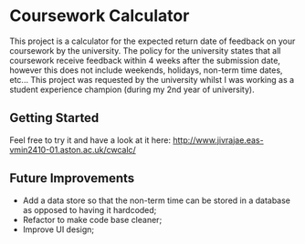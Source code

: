 # Coursework Calculator

This project is a calculator for the expected return date of feedback on your coursework by the university. The policy for the university states that all coursework receive feedback within 4 weeks after the submission date, however this does not include weekends, holidays, non-term time dates, etc... This project was requested by the university whilst I was working as a student experience champion (during my 2nd year of university).

## Getting Started
Feel free to try it and have a look at it here: http://www.jivrajae.eas-vmin2410-01.aston.ac.uk/cwcalc/

## Future Improvements
- Add a data store so that the non-term time can be stored in a database as opposed to having it hardcoded;
- Refactor to make code base cleaner;
- Improve UI design;
